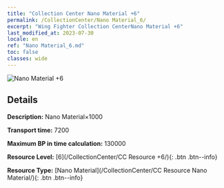 ```yaml
---
title: "Collection Center Nano Material +6"
permalink: /CollectionCenter/Nano Material_6/
excerpt: "Wing Fighter Collection CenterNano Material +6"
last_modified_at: 2023-07-30
locale: en
ref: "Nano Material_6.md"
toc: false
classes: wide
---
```



![Nano Material +6](/images/cc/CC_Nano_Material_5.png)

## Details

  **Description:** Nano Material×1000

  **Transport time:** 7200

  **Maximum BP in time calculation:** 130000

  **Resource Level:** [6](/CollectionCenter/CC Resource +6/){: .btn .btn--info}

  **Resource Type:** [Nano Material](/CollectionCenter/CC Resource Nano Material/){: .btn .btn--info}

